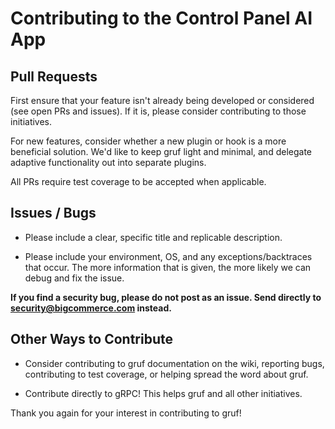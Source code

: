 # Contributing to the Control Panel AI App

## Pull Requests

First ensure that your feature isn't already being developed or considered (see open PRs and issues). 
If it is, please consider contributing to those initiatives.

For new features, consider whether a new plugin or hook is a more beneficial solution. We'd like to keep
gruf light and minimal, and delegate adaptive functionality out into separate plugins.

All PRs require test coverage to be accepted when applicable.

## Issues / Bugs
 
* Please include a clear, specific title and replicable description.

* Please include your environment, OS, and any exceptions/backtraces that occur. The more
information that is given, the more likely we can debug and fix the issue.

**If you find a security bug, please do not post as an issue. Send directly to security@bigcommerce.com 
instead.**

## Other Ways to Contribute

* Consider contributing to gruf documentation on the wiki, reporting bugs, contributing to test coverage,
or helping spread the word about gruf.

* Contribute directly to gRPC! This helps gruf and all other initiatives.


Thank you again for your interest in contributing to gruf!